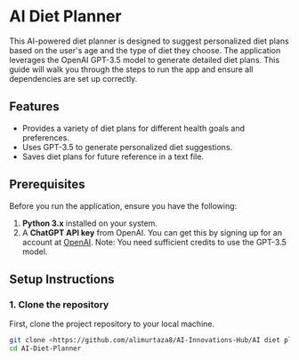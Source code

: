 # AI Diet Planner

This AI-powered diet planner is designed to suggest personalized diet plans based on the user's age and the type of diet they choose. The application leverages the OpenAI GPT-3.5 model to generate detailed diet plans. This guide will walk you through the steps to run the app and ensure all dependencies are set up correctly.

## Features
- Provides a variety of diet plans for different health goals and preferences.
- Uses GPT-3.5 to generate personalized diet suggestions.
- Saves diet plans for future reference in a text file.

## Prerequisites

Before you run the application, ensure you have the following:

1. **Python 3.x** installed on your system.
2. A **ChatGPT API key** from OpenAI. You can get this by signing up for an account at [OpenAI](https://platform.openai.com/). Note: You need sufficient credits to use the GPT-3.5 model.

## Setup Instructions

### 1. Clone the repository
First, clone the project repository to your local machine.

```bash
git clone <https://github.com/alimurtaza8/AI-Innovations-Hub/AI diet planner>
cd AI-Diet-Planner
